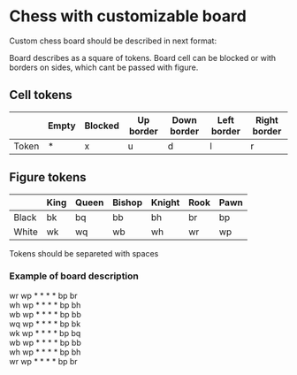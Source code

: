 # Chess with customizable board
Custom chess board should be described in next format:

Board describes as a square of tokens.
Board cell can be blocked or with borders on sides, which cant be passed with figure.
## Cell tokens
| | Empty | Blocked | Up border | Down border | Left border | Right border |
| --- | --- | --- | --- | --- | --- | --- |
| Token | * | x | u | d | l | r |

## Figure tokens
| | King | Queen | Bishop | Knight | Rook | Pawn|
| --- | --- | --- | --- | --- | --- | --- |
| Black | bk | bq | bb | bh | br | bp |
| White | wk | wq | wb | wh | wr | wp |

Tokens should be separeted with spaces

### Example of board description
wr wp * * * * bp br\
wh wp * * * * bp bh\
wb wp * * * * bp bb\
wq wp * * * * bp bk\
wk wp * * * * bp bq\
wb wp * * * * bp bb\
wh wp * * * * bp bh\
wr wp * * * * bp br
